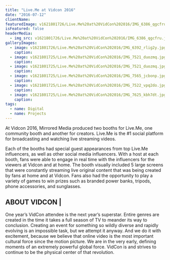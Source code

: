 ```yaml
---
title: "Live.Me at Vidcon 2016"
date: "2016-07-12"
clientName: 
featuredImage: v1621801726/Live.Me%20at%20VidCon%202016/IMG_6386_qgcfru.jpg
isFeatured: false
headerMedia:
  - img_src: v1621801726/Live.Me%20at%20VidCon%202016/IMG_6386_qgcfru.jpg
galleryImages:
  - image: v1621801726/Live.Me%20at%20VidCon%202016/IMG_6392_rlig2y.jpg
    caption: 
  - image: v1621801725/Live.Me%20at%20VidCon%202016/IMG_7521_duozmq.jpg
    caption: 
  - image: v1621801725/Live.Me%20at%20VidCon%202016/IMG_7521_duozmq.jpg
    caption: 
  - image: v1621801725/Live.Me%20at%20VidCon%202016/IMG_7565_jcbonp.jpg
    caption: 
  - image: v1621801725/Live.Me%20at%20VidCon%202016/IMG_7522_vpq2do.jpg
    caption: 
  - image: v1621801725/Live.Me%20at%20VidCon%202016/IMG_7625_kbh7dt.jpg
    caption: 
tags:
  - name: Digital
  - name: Projects
---
```



At Vidcon 2016, Mirrored Media produced two booths for Live.Me, one community booth and another for creators. Live.Me is the #1 social platform for broadcasting and watching live streaming videos.

Each of the booths had special guest appearances from top Live.Me influencers, as well as other social media influencers. With a host at each booth,  fans were able to engage in real time with the influencers for the viewers at Vidcon and at home. The booth visually included 5 large screens that were constantly streaming live original content that was being created by fans at home and at Vidcon. Fans also had the opportunity to play a variety of games to win prizes such as branded power banks, tripods, phone accessories, and sunglasses.

## ABOUT VIDCON |

One year’s VidCon attendee is the next year’s superstar. Entire genres are created in the time it takes a full season of TV to meander its way to conclusion. Creating an event for something so wildly diverse and rapidly evolving is an impossible task, but we attempt it anyway. And we do it with excitement, because we believe that online video is the most important cultural force since the motion picture. We are in the very early, defining moments of an extremely powerful global force. VidCon is and strives to continue to be the physical center of that revolution.
